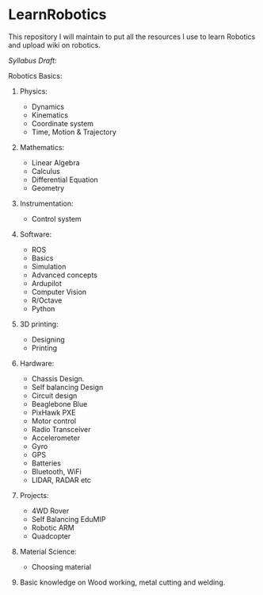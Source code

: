 # LearnRobotics
This repository I will maintain to put all the resources I use to learn Robotics and upload wiki on robotics.

*Syllabus Draft:*

Robotics Basics: 
1. Physics: 
   * Dynamics 
   * Kinematics 
   * Coordinate system 
   * Time, Motion & Trajectory 
2. Mathematics: 
   * Linear Algebra 
   * Calculus 
   * Differential Equation 
   * Geometry 
3. Instrumentation: 
   * Control system 
 
4. Software: 
   * ROS 
   * Basics 
   * Simulation 
   * Advanced concepts 
   * Ardupilot 
   * Computer Vision 
   * R/Octave 
   * Python 
  
5. 3D printing: 
   * Designing 
   * Printing 
   
6. Hardware: 
   * Chassis Design. 
   * Self balancing Design 
   * Circuit design 
   * Beaglebone Blue 
   * PixHawk PXE 
   * Motor control 
   * Radio Transceiver 
   * Accelerometer 
   * Gyro 
   * GPS 
   * Batteries 
   * Bluetooth, WiFi
   * LIDAR, RADAR etc

7. Projects: 
   * 4WD Rover 
   * Self Balancing EduMIP 
   * Robotic ARM 
   * Quadcopter 
	 
8. Material Science: 
   * Choosing material 
	 
9. Basic knowledge on Wood working, metal cutting and welding.

